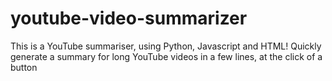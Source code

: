 # youtube-video-summarizer
This is a YouTube summariser, using Python, Javascript and HTML! Quickly generate a summary for long YouTube videos in a few lines, at the click of a button
